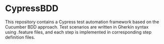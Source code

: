 # CypressBDD
This repository contains a Cypress test automation framework based on the Cucumber BDD approach. Test scenarios are written in Gherkin syntax using .feature files, and each step is implemented in corresponding step definition files.
